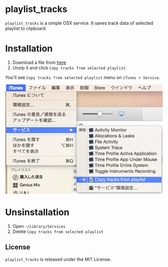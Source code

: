 # playlist_tracks

`playlist_tracks` is a simple OSX service.
It saves track data of selected playlist to clipboard.

# Installation
1. Download a file from [here](https://github.com/katsuma/playlist_summary/archive/master.zip)
2. Unzip it and click `Copy tracks from selected playlist`.

You'll see `Copy tracks from selected playlist` menu on `iTunes > Service`.

![](https://raw.githubusercontent.com/katsuma/playlist_tracks/master/screenshot.png)

# Unsinstallation
1. Open `~/Library/Services`
2. Delete `Copy tracks from selected playlist`

## License
`playlist_tracks` is released under the MIT License.
